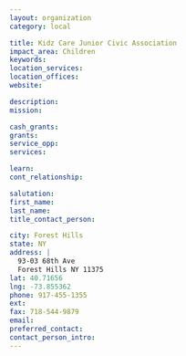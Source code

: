 ```yaml
---
layout: organization
category: local

title: Kidz Care Junior Civic Association
impact_area: Children
keywords: 
location_services: 
location_offices: 
website: 

description: 
mission: 

cash_grants: 
grants: 
service_opp: 
services: 

learn: 
cont_relationship: 

salutation: 
first_name: 
last_name: 
title_contact_person: 

city: Forest Hills
state: NY
address: |
  93-03 68th Ave  
  Forest Hills NY 11375
lat: 40.71656
lng: -73.855362
phone: 917-455-1355
ext: 
fax: 718-544-9879
email: 
preferred_contact: 
contact_person_intro: 
---
```

